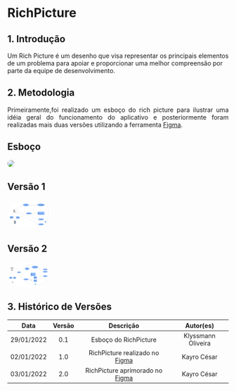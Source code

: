 # RichPicture

## 1. Introdução
<p align="justify">

Um Rich Picture é um desenho que visa representar os principais elementos de um problema para apoiar e proporcionar uma melhor compreensão por parte da equipe de desenvolvimento.
</p>

## 2. Metodologia
<p align="justify">
    Primeiramente,foi realizado um esboço do rich picture para ilustrar uma idéia geral do funcionamento do aplicativo e posteriormente foram realizadas mais duas versões  utilizando a ferramenta <a href="https://www.figma.com/">Figma</a>.
</p>

## Esboço

<img width=100 style="border-radius:50%" src="./../assets/imagens/RichPictureEsboço.jpg"  width="500" />



## Versão 1

<img width=100 style="border-radius:50%" src="./../assets/imagens/RichPictureV1.png"  width="500" />




## Versão 2

<img width=100 style="border-radius:50%" src="./../assets/imagens/RichPictureV2.png"  width="500" />



## 3. Histórico de Versões

|   Data   | Versão |           Descrição           |             Autor(es)              |
|:--------:|:------:|:-----------------------------:|:----------------------------------:|
| 29/01/2022 |  0.1   |    Esboço do RichPicture    | Klyssmann Oliveira|
| 02/01/2022 |  1.0   |  RichPicture realizado no [Figma]("https://www.figma.com/")  |  Kayro César|
| 03/01/2022 |  2.0   |  RichPicture aprimorado no [Figma]("https://www.figma.com/")  |  Kayro César|
